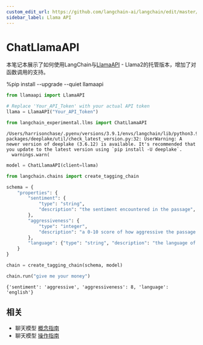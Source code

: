 ```yaml
---
custom_edit_url: https://github.com/langchain-ai/langchain/edit/master/docs/docs/integrations/chat/llama_api.ipynb
sidebar_label: Llama API
---
```


# ChatLlamaAPI

本笔记本展示了如何使用LangChain与[LlamaAPI](https://llama-api.com/) - Llama2的托管版本，增加了对函数调用的支持。

%pip install --upgrade --quiet  llamaapi


```python
from llamaapi import LlamaAPI

# Replace 'Your_API_Token' with your actual API token
llama = LlamaAPI("Your_API_Token")
```


```python
from langchain_experimental.llms import ChatLlamaAPI
```
```output
/Users/harrisonchase/.pyenv/versions/3.9.1/envs/langchain/lib/python3.9/site-packages/deeplake/util/check_latest_version.py:32: UserWarning: A newer version of deeplake (3.6.12) is available. It's recommended that you update to the latest version using `pip install -U deeplake`.
  warnings.warn(
```

```python
model = ChatLlamaAPI(client=llama)
```


```python
from langchain.chains import create_tagging_chain

schema = {
    "properties": {
        "sentiment": {
            "type": "string",
            "description": "the sentiment encountered in the passage",
        },
        "aggressiveness": {
            "type": "integer",
            "description": "a 0-10 score of how aggressive the passage is",
        },
        "language": {"type": "string", "description": "the language of the passage"},
    }
}

chain = create_tagging_chain(schema, model)
```


```python
chain.run("give me your money")
```



```output
{'sentiment': 'aggressive', 'aggressiveness': 8, 'language': 'english'}
```

## 相关

- 聊天模型 [概念指南](/docs/concepts/#chat-models)
- 聊天模型 [操作指南](/docs/how_to/#chat-models)